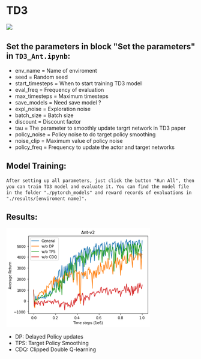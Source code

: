 # TD3

![](./ant.gif)

## Set the parameters in block "Set the parameters" in `TD3_Ant.ipynb`:
* env_name = Name of enviroment
* seed = Random seed
* start_timesteps = When to start training TD3 model
* eval_freq = Frequency of evaluation
* max_timesteps = Maximum timesteps
* save_models = Need save model ?
* expl_noise = Exploration noise
* batch_size = Batch size
* discount = Discount factor 
* tau = The parameter to smoothly update targrt network in TD3 paper
* policy_noise = Policy noise to do target policy smoothing
* noise_clip = Maximum value of policy noise
* policy_freq = Frequency to update the actor and target networks

## Model Training:
    After setting up all parameters, just click the button "Run All", then you can train TD3 model and evaluate it. You can find the model file in the folder "./pytorch_models" and reward records of evaluations in "./results/[enviroment name]".

## Results:
![](./exp.png)  
* DP: Delayed Policy updates
* TPS: Target Policy Smoothing
* CDQ: Clipped Double Q-learning
